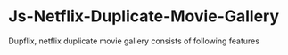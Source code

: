 # Js-Netflix-Duplicate-Movie-Gallery
Dupflix, netflix duplicate movie gallery consists of following features
